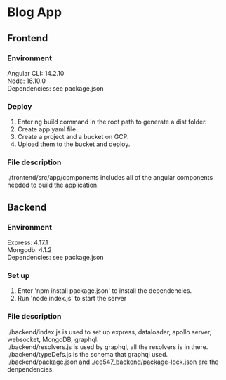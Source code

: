 # Blog App
## Frontend
### Environment
Angular CLI: 14.2.10  
Node: 16.10.0  
Dependencies: see package.json  
     
### Deploy 
1. Enter ng build command in the root path to generate a dist folder.  
2. Create app.yaml file   
3. Create a project and a bucket on GCP.   
4. Upload them to the bucket and deploy.  

### File description
./frontend/src/app/components includes all of the angular components needed to build the application.   

## Backend
### Environment
Express: 4.17.1  
Mongodb: 4.1.2  
Dependencies: see package.json   

### Set up 
1. Enter 'npm install package.json' to install the dependencies.  
2. Run 'node index.js' to start the server     

### File description
./backend/index.js is used to set up express, dataloader, apollo server, websocket, MongoDB, graphql.  
./backend/resolvers.js is used by graphql, all the resolvers is in there.  
./backend/typeDefs.js is the schema that graphql used.  
./backend/package.json and ./ee547_backend/package-lock.json are the denpendencies.  
